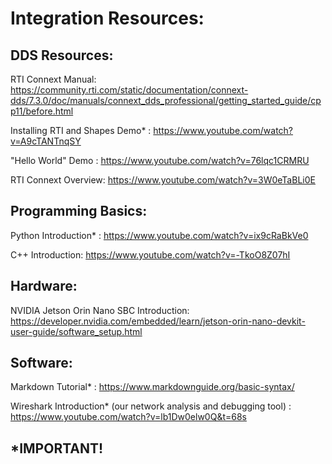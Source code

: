 # Integration Resources:

## DDS Resources:      
RTI Connext Manual: https://community.rti.com/static/documentation/connext-dds/7.3.0/doc/manuals/connext_dds_professional/getting_started_guide/cpp11/before.html

Installing RTI and Shapes Demo* : https://www.youtube.com/watch?v=A9cTANTnqSY

"Hello World" Demo : https://www.youtube.com/watch?v=76lqc1CRMRU

RTI Connext Overview: https://www.youtube.com/watch?v=3W0eTaBLi0E


## Programming Basics:   
Python Introduction* : https://www.youtube.com/watch?v=ix9cRaBkVe0

C++ Introduction: https://www.youtube.com/watch?v=-TkoO8Z07hI

## Hardware:
NVIDIA Jetson Orin Nano SBC Introduction: https://developer.nvidia.com/embedded/learn/jetson-orin-nano-devkit-user-guide/software_setup.html

## Software:
Markdown Tutorial* : https://www.markdownguide.org/basic-syntax/

Wireshark Introduction* (our network analysis and debugging tool) : https://www.youtube.com/watch?v=lb1Dw0elw0Q&t=68s

## *IMPORTANT!
